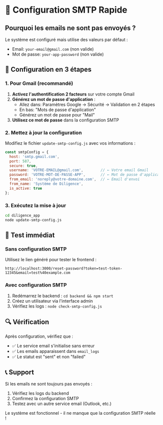 # 🔧 Configuration SMTP Rapide

## Pourquoi les emails ne sont pas envoyés ?

Le système est configuré mais utilise des valeurs par défaut :
- Email: `your-email@gmail.com` (non valide)
- Mot de passe: `your-app-password` (non valide)

## 🚀 Configuration en 3 étapes

### 1. Pour Gmail (recommandé)
1. **Activez l'authentification 2 facteurs** sur votre compte Gmail
2. **Générez un mot de passe d'application** :
   - Allez dans: Paramètres Google → Sécurité → Validation en 2 étapes
   - En bas: "Mots de passe d'application"
   - Générez un mot de passe pour "Mail"
3. **Utilisez ce mot de passe** dans la configuration SMTP

### 2. Mettez à jour la configuration

Modifiez le fichier `update-smtp-config.js` avec vos informations :

```javascript
const smtpConfig = {
  host: 'smtp.gmail.com',
  port: 587,
  secure: true,
  username: 'VOTRE-EMAIL@gmail.com',        // ← Votre email Gmail
  password: 'VOTRE-MOT-DE-PASSE-APP',       // ← Mot de passe d'application
  from_email: 'noreply@votre-domaine.com',  // ← Email d'envoi
  from_name: 'Système de Diligence',
  is_active: true
};
```

### 3. Exécutez la mise à jour

```bash
cd diligence_app
node update-smtp-config.js
```

## 🧪 Test immédiat

### Sans configuration SMTP
Utilisez le lien généré pour tester le frontend :
```
http://localhost:3000/reset-password?token=test-token-12345&email=test%40example.com
```

### Avec configuration SMTP
1. Redémarrez le backend : `cd backend && npm start`
2. Créez un utilisateur via l'interface admin
3. Vérifiez les logs : `node check-smtp-config.js`

## 🔍 Vérification

Après configuration, vérifiez que :
- ✅ Le service email s'initialise sans erreur
- ✅ Les emails apparaissent dans `email_logs`
- ✅ Le statut est "sent" et non "failed"

## 📞 Support

Si les emails ne sont toujours pas envoyés :
1. Vérifiez les logs du backend
2. Confirmez la configuration SMTP
3. Testez avec un autre service email (Outlook, etc.)

Le système est fonctionnel - il ne manque que la configuration SMTP réelle !